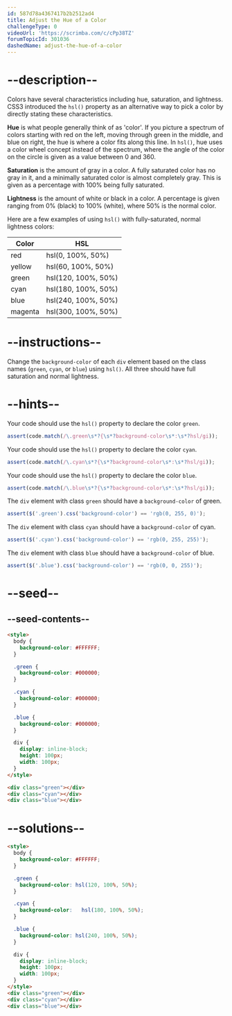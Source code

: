 ```yaml
---
id: 587d78a4367417b2b2512ad4
title: Adjust the Hue of a Color
challengeType: 0
videoUrl: 'https://scrimba.com/c/cPp38TZ'
forumTopicId: 301036
dashedName: adjust-the-hue-of-a-color
---
```


# --description--

Colors have several characteristics including hue, saturation, and lightness. CSS3 introduced the `hsl()` property as an alternative way to pick a color by directly stating these characteristics.

**Hue** is what people generally think of as 'color'. If you picture a spectrum of colors starting with red on the left, moving through green in the middle, and blue on right, the hue is where a color fits along this line. In `hsl()`, hue uses a color wheel concept instead of the spectrum, where the angle of the color on the circle is given as a value between 0 and 360.

**Saturation** is the amount of gray in a color. A fully saturated color has no gray in it, and a minimally saturated color is almost completely gray. This is given as a percentage with 100% being fully saturated.

**Lightness** is the amount of white or black in a color. A percentage is given ranging from 0% (black) to 100% (white), where 50% is the normal color.

Here are a few examples of using `hsl()` with fully-saturated, normal lightness colors:

<table class='table table-striped'><thead><tr><th>Color</th><th>HSL</th></tr></thead><tbody><tr><td>red</td><td>hsl(0, 100%, 50%)</td></tr><tr><td>yellow</td><td>hsl(60, 100%, 50%)</td></tr><tr><td>green</td><td>hsl(120, 100%, 50%)</td></tr><tr><td>cyan</td><td>hsl(180, 100%, 50%)</td></tr><tr><td>blue</td><td>hsl(240, 100%, 50%)</td></tr><tr><td>magenta</td><td>hsl(300, 100%, 50%)</td></tr></tbody></table>

# --instructions--

Change the `background-color` of each `div` element based on the class names (`green`, `cyan`, or `blue`) using `hsl()`. All three should have full saturation and normal lightness.

# --hints--

Your code should use the `hsl()` property to declare the color `green`.

```js
assert(code.match(/\.green\s*?{\s*?background-color\s*:\s*?hsl/gi));
```

Your code should use the `hsl()` property to declare the color `cyan`.

```js
assert(code.match(/\.cyan\s*?{\s*?background-color\s*:\s*?hsl/gi));
```

Your code should use the `hsl()` property to declare the color `blue`.

```js
assert(code.match(/\.blue\s*?{\s*?background-color\s*:\s*?hsl/gi));
```

The `div` element with class `green` should have a `background-color` of green.

```js
assert($('.green').css('background-color') == 'rgb(0, 255, 0)');
```

The `div` element with class `cyan` should have a `background-color` of cyan.

```js
assert($('.cyan').css('background-color') == 'rgb(0, 255, 255)');
```

The `div` element with class `blue` should have a `background-color` of blue.

```js
assert($('.blue').css('background-color') == 'rgb(0, 0, 255)');
```

# --seed--

## --seed-contents--

```html
<style>
  body {
    background-color: #FFFFFF;
  }

  .green {
    background-color: #000000;
  }

  .cyan {
    background-color: #000000;
  }

  .blue {
    background-color: #000000;
  }

  div {
    display: inline-block;
    height: 100px;
    width: 100px;
  }
</style>

<div class="green"></div>
<div class="cyan"></div>
<div class="blue"></div>
```

# --solutions--

```html
<style>
  body {
    background-color: #FFFFFF;
  }

  .green {
    background-color: hsl(120, 100%, 50%);
  }

  .cyan {
    background-color:   hsl(180, 100%, 50%);
  }

  .blue {
    background-color: hsl(240, 100%, 50%);
  }

  div {
    display: inline-block;
    height: 100px;
    width: 100px;
  }
</style>
<div class="green"></div>
<div class="cyan"></div>
<div class="blue"></div>
```
